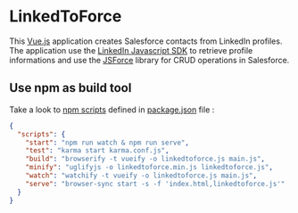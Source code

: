 # LinkedToForce

This [Vue.js][1] application creates Salesforce contacts from LinkedIn profiles. The application use the [LinkedIn Javascript SDK][2] to retrieve profile informations and use the [JSForce][3] library for CRUD operations in Salesforce.

## Use npm as build tool

Take a look to [npm scripts][4] defined in [package.json][5] file :

```json
{
  "scripts": {
    "start": "npm run watch & npm run serve",
    "test": "karma start karma.conf.js",
    "build": "browserify -t vueify -o linkedtoforce.js main.js",
    "minify": "uglifyjs -o linkedtoforce.min.js linkedtoforce.js",
    "watch": "watchify -t vueify -o linkedtoforce.js main.js",
    "serve": "browser-sync start -s -f 'index.html,linkedtoforce.js'"
  }  
}
```

[1]: https://vuejs.org/ "Vue.js"
[2]: https://jsforce.github.io "JSForce"
[3]: https://developer.linkedin.com/docs/getting-started-js-sdk "LinkedIn"
[4]: https://docs.npmjs.com/misc/scripts "npm scripts"
[5]: package.json
